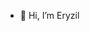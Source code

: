 - 👋 Hi, I’m Eryzil


<!---
Eryzil-GitHub/Eryzil-GitHub is a ✨ special ✨ repository because its `README.md` (this file) appears on your GitHub profile.
You can click the Preview link to take a look at your changes.
--->
